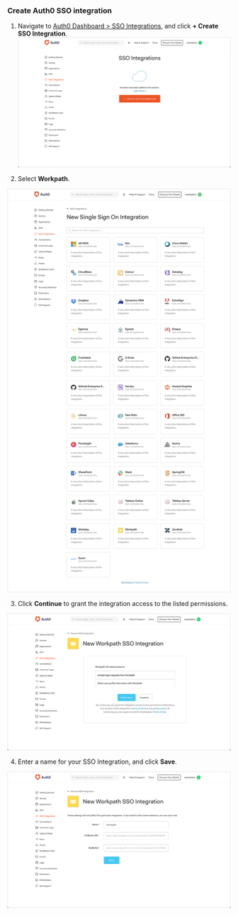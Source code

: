 ### Create Auth0 SSO integration

1. Navigate to [Auth0 Dashboard > SSO Integrations](${manage_url}/#/externalapps), and click **+ Create SSO Integration**.
![Create SSO Integration](/media/articles/dashboard/sso-integrations/create.png)

2. Select **Workpath**.

![Select Service](/media/articles/dashboard/sso-integrations/create-select-service.png)

3. Click **Continue** to grant the integration access to the listed permissions.

![Authorize Service](/media/articles/dashboard/sso-integrations/create-authorize-workpath.png)

4. Enter a name for your SSO Integration, and click **Save**.

![Save Integration](/media/articles/dashboard/sso-integrations/create-save-workpath.png)
